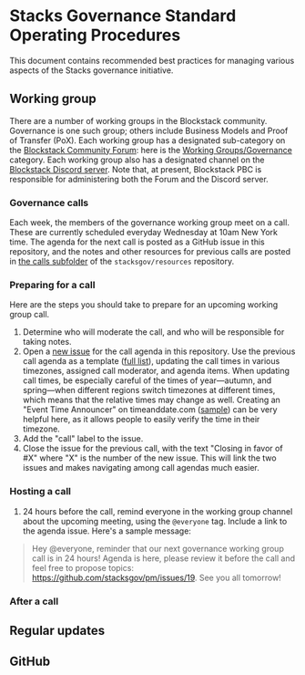 # Stacks Governance Standard Operating Procedures

This document contains recommended best practices for managing various aspects of the Stacks governance initiative.

## Working group

There are a number of working groups in the Blockstack community. Governance is one such group; others include Business Models and Proof of Transfer (PoX). Each working group has a designated sub-category on the [Blockstack Community Forum](https://forum.blockstack.org/): here is the [Working Groups/Governance](https://forum.blockstack.org/c/Working-Groups/governance) category. Each working group also has a designated channel on the [Blockstack Discord server](http://chat.blockstack.org/). Note that, at present, Blockstack PBC is responsible for administering both the Forum and the Discord server.

### Governance calls

Each week, the members of the governance working group meet on a call. These are currently scheduled everyday Wednesday at 10am New York time. The agenda for the next call is posted as a GitHub issue in this repository, and the notes and other resources for previous calls are posted in [the calls subfolder](https://github.com/stacksgov/resources/tree/master/calls) of the `stacksgov/resources` repository.

### Preparing for a call

Here are the steps you should take to prepare for an upcoming working group call.

1. Determine who will moderate the call, and who will be responsible for taking notes.
1. Open a [new issue](https://github.com/stacksgov/pm/issues/new) for the call agenda in this repository. Use the previous call agenda as a template ([full list](https://github.com/stacksgov/pm/issues?q=is%3Aissue+label%3Acall+)), updating the call times in various timezones, assigned call moderator, and agenda items. When updating call times, be especially careful of the times of year—autumn, and spring—when different regions switch timezones at different times, which means that the relative times may change as well. Creating an "Event Time Announcer" on timeanddate.com ([sample](https://www.timeanddate.com/worldclock/fixedtime.html?msg=Stacks+Governance+Working+Group+Call&iso=20200401T10&p1=179&ah=1)) can be very helpful here, as it allows people to easily verify the time in their timezone.
1. Add the "call" label to the issue.
1. Close the issue for the previous call, with the text "Closing in favor of #X" where "X" is the number of the new issue. This will link the two issues and makes navigating among call agendas much easier.

### Hosting a call

1. 24 hours before the call, remind everyone in the working group channel about the upcoming meeting, using the `@everyone` tag. Include a link to the agenda issue. Here's a sample message:

> Hey @everyone, reminder that our next governance working group call is in 24 hours! Agenda is here, please review it before the call and feel free to propose topics: https://github.com/stacksgov/pm/issues/19. See you all tomorrow!

### After a call

## Regular updates

## GitHub
